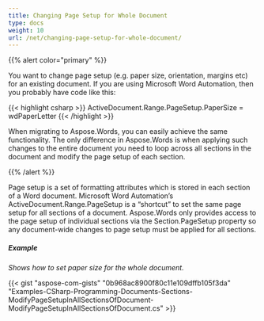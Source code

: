 ```yaml
---
title: Changing Page Setup for Whole Document
type: docs
weight: 10
url: /net/changing-page-setup-for-whole-document/
---
```


{{% alert color="primary" %}} 

You want to change page setup (e.g. paper size, orientation, margins etc) for an existing document. If you are using Microsoft Word Automation, then you probably have code like this:



{{< highlight csharp >}}
ActiveDocument.Range.PageSetup.PaperSize = wdPaperLetter
{{< /highlight >}}

When migrating to Aspose.Words, you can easily achieve the same functionality. The only difference in Aspose.Words is when applying such changes to the entire document you need to loop across all sections in the document and modify the page setup of each section. 

{{% /alert %}} 

Page setup is a set of formatting attributes which is stored in each section of a Word document. Microsoft Word Automation’s ActiveDocument.Range.PageSetup is a “shortcut” to set the same page setup for all sections of a document. Aspose.Words only provides access to the page setup of individual sections via the Section.PageSetup property so any document-wide changes to page setup must be applied for all sections.

##### Example

*Shows how to set paper size for the whole document.* 

{{< gist "aspose-com-gists" "0b968ac8900f80c11e109dffb105f3da" "Examples-CSharp-Programming-Documents-Sections-ModifyPageSetupInAllSectionsOfDocument-ModifyPageSetupInAllSectionsOfDocument.cs" >}}
